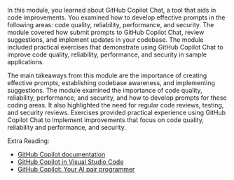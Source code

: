 In this module, you learned about GitHub Copilot Chat, a tool that aids in code improvements. You examined how to develop effective prompts in the following areas: code quality, reliability, performance, and security. The module covered how submit prompts to GitHub Copilot Chat, review suggestions, and implement updates in your codebase. The module included practical exercises that demonstrate using GitHub Copilot Chat to improve code quality, reliability, performance, and security in sample applications.

The main takeaways from this module are the importance of creating effective prompts, establishing codebase awareness, and implementing suggestions. The module examined the importance of code quality, reliability, performance, and security, and how to develop prompts for these coding areas. It also highlighted the need for regular code reviews, testing, and security reviews. Exercises provided practical experience using GitHub Copilot Chat to implement improvements that focus on code quality, reliability and performance, and security.

Extra Reading:

- [GitHub Copilot documentation](https://docs.github.com/copilot)
- [GitHub Copilot in Visual Studio Code](https://code.visualstudio.com/docs/copilot/overview)
- [GitHub Copilot: Your AI pair programmer](https://copilot.github.com/)
